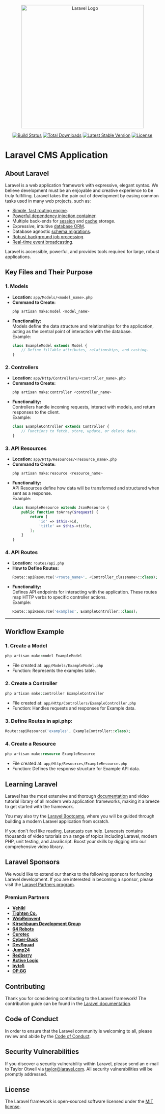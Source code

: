 <p align="center"><a href="https://laravel.com" target="_blank"><img src="https://raw.githubusercontent.com/laravel/art/master/logo-lockup/5%20SVG/2%20CMYK/1%20Full%20Color/laravel-logolockup-cmyk-red.svg" width="400" alt="Laravel Logo"></a></p>

<p align="center">
<a href="https://github.com/laravel/framework/actions"><img src="https://github.com/laravel/framework/workflows/tests/badge.svg" alt="Build Status"></a>
<a href="https://packagist.org/packages/laravel/framework"><img src="https://img.shields.io/packagist/dt/laravel/framework" alt="Total Downloads"></a>
<a href="https://packagist.org/packages/laravel/framework"><img src="https://img.shields.io/packagist/v/laravel/framework" alt="Latest Stable Version"></a>
<a href="https://packagist.org/packages/laravel/framework"><img src="https://img.shields.io/packagist/l/laravel/framework" alt="License"></a>
</p>

# Laravel CMS Application

## About Laravel

Laravel is a web application framework with expressive, elegant syntax. We believe development must be an enjoyable and creative experience to be truly fulfilling. Laravel takes the pain out of development by easing common tasks used in many web projects, such as:

-   [Simple, fast routing engine](https://laravel.com/docs/routing).
-   [Powerful dependency injection container](https://laravel.com/docs/container).
-   Multiple back-ends for [session](https://laravel.com/docs/session) and [cache](https://laravel.com/docs/cache) storage.
-   Expressive, intuitive [database ORM](https://laravel.com/docs/eloquent).
-   Database agnostic [schema migrations](https://laravel.com/docs/migrations).
-   [Robust background job processing](https://laravel.com/docs/queues).
-   [Real-time event broadcasting](https://laravel.com/docs/broadcasting).

Laravel is accessible, powerful, and provides tools required for large, robust applications.

## Key Files and Their Purpose

### 1. **Models**

-   **Location:** `app/Models/<model_name>.php`
-   **Command to Create:**
    ```bash
    php artisan make:model <model_name>
    ```
-   **Functionality:**  
    Models define the data structure and relationships for the application, acting as the central point of interaction with the database.  
    Example:
    ```php
    class ExampleModel extends Model {
        // Define fillable attributes, relationships, and casting.
    }
    ```

### 2. **Controllers**

-   **Location:** `app/Http/Controllers/<controller_name>.php`
-   **Command to Create:**
    ```bash
    php artisan make:controller <controller_name>
    ```
-   **Functionality:**  
    Controllers handle incoming requests, interact with models, and return responses to the client.  
    Example:
    ```php
    class ExampleController extends Controller {
        // Functions to fetch, store, update, or delete data.
    }
    ```

### 3. **API Resources**

-   **Location:** `app/Http/Resources/<resource_name>.php`
-   **Command to Create:**
    ```bash
    php artisan make:resource <resource_name>
    ```
-   **Functionality:**  
    API Resources define how data will be transformed and structured when sent as a response.  
    Example:
    ```php
    class ExampleResource extends JsonResource {
        public function toArray($request) {
            return [
                'id' => $this->id,
                'title' => $this->title,
            ];
        }
    }
    ```

### 4. **API Routes**

-   **Location:** `routes/api.php`
-   **How to Define Routes:**
    ```php
    Route::apiResource('<route_name>', <Controller_classname>::class);
    ```
-   **Functionality:**  
    Defines API endpoints for interacting with the application. These routes map HTTP verbs to specific controller actions.  
    Example:
    ```php
    Route::apiResource('examples', ExampleController::class);
    ```

---

## Workflow Example

### 1. Create a Model

```php
php artisan make:model ExampleModel
```

-   File created at: `app/Models/ExampleModel.php`
-   Function: Represents the examples table.

### 2. Create a Controller

```php
php artisan make:controller ExampleController
```

-   File created at: `app/Http/Controllers/ExampleController.php`
-   Function: Handles requests and responses for Example data.

### 3. Define Routes in api.php:

```php
Route::apiResource('examples', ExampleController::class);
```

### 4. Create a Resource

```php
php artisan make:resource ExampleResource
```

-   File created at: `app/Http/Resources/ExampleResource.php`
-   Function: Defines the response structure for Example API data.

## Learning Laravel

Laravel has the most extensive and thorough [documentation](https://laravel.com/docs) and video tutorial library of all modern web application frameworks, making it a breeze to get started with the framework.

You may also try the [Laravel Bootcamp](https://bootcamp.laravel.com), where you will be guided through building a modern Laravel application from scratch.

If you don't feel like reading, [Laracasts](https://laracasts.com) can help. Laracasts contains thousands of video tutorials on a range of topics including Laravel, modern PHP, unit testing, and JavaScript. Boost your skills by digging into our comprehensive video library.

## Laravel Sponsors

We would like to extend our thanks to the following sponsors for funding Laravel development. If you are interested in becoming a sponsor, please visit the [Laravel Partners program](https://partners.laravel.com).

### Premium Partners

-   **[Vehikl](https://vehikl.com/)**
-   **[Tighten Co.](https://tighten.co)**
-   **[WebReinvent](https://webreinvent.com/)**
-   **[Kirschbaum Development Group](https://kirschbaumdevelopment.com)**
-   **[64 Robots](https://64robots.com)**
-   **[Curotec](https://www.curotec.com/services/technologies/laravel/)**
-   **[Cyber-Duck](https://cyber-duck.co.uk)**
-   **[DevSquad](https://devsquad.com/hire-laravel-developers)**
-   **[Jump24](https://jump24.co.uk)**
-   **[Redberry](https://redberry.international/laravel/)**
-   **[Active Logic](https://activelogic.com)**
-   **[byte5](https://byte5.de)**
-   **[OP.GG](https://op.gg)**

## Contributing

Thank you for considering contributing to the Laravel framework! The contribution guide can be found in the [Laravel documentation](https://laravel.com/docs/contributions).

## Code of Conduct

In order to ensure that the Laravel community is welcoming to all, please review and abide by the [Code of Conduct](https://laravel.com/docs/contributions#code-of-conduct).

## Security Vulnerabilities

If you discover a security vulnerability within Laravel, please send an e-mail to Taylor Otwell via [taylor@laravel.com](mailto:taylor@laravel.com). All security vulnerabilities will be promptly addressed.

## License

The Laravel framework is open-sourced software licensed under the [MIT license](https://opensource.org/licenses/MIT).
